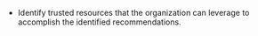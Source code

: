   * Identify trusted resources that the organization can leverage to accomplish the identified recommendations.
